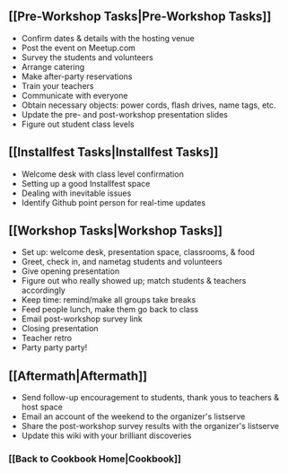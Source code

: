 ## [[Pre-Workshop Tasks|Pre-Workshop Tasks]]
* Confirm dates & details with the hosting venue
* Post the event on Meetup.com
* Survey the students and volunteers 
* Arrange catering
* Make after-party reservations
* Train your teachers
* Communicate with everyone
* Obtain necessary objects: power cords, flash drives, name tags, etc.
* Update the pre- and post-workshop presentation slides
* Figure out student class levels

## [[Installfest Tasks|Installfest Tasks]]
* Welcome desk with class level confirmation
* Setting up a good Installfest space
* Dealing with inevitable issues
* Identify Github point person for real-time updates

## [[Workshop Tasks|Workshop Tasks]]
* Set up: welcome desk, presentation space,  classrooms, & food
* Greet, check in, and nametag students and volunteers
* Give opening presentation
* Figure out who really showed up; match students & teachers accordingly
* Keep time: remind/make all groups take breaks
* Feed people lunch, make them go back to class
* Email post-workshop survey link
* Closing presentation
* Teacher retro
* Party party party!

## [[Aftermath|Aftermath]]
* Send follow-up encouragement to students, thank yous to teachers & host space
* Email an account of the weekend to the organizer's listserve
* Share the post-workshop survey results with the organizer's listserve
* Update this wiki with your brilliant discoveries

### [[Back to Cookbook Home|Cookbook]]